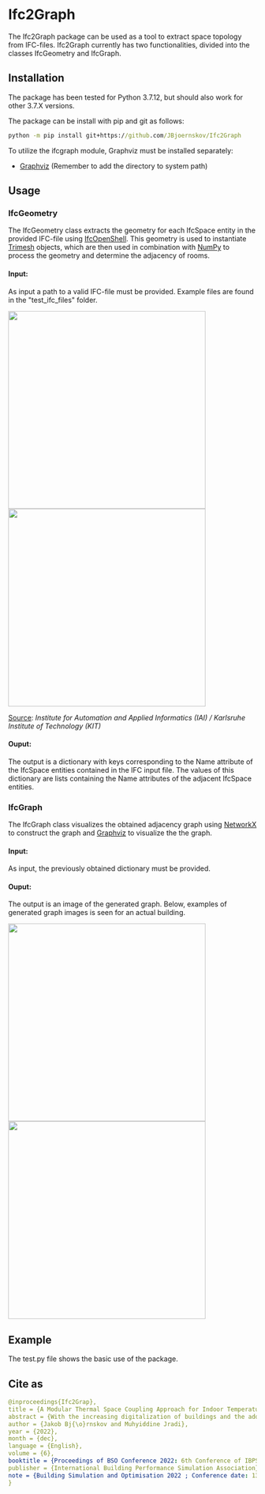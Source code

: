 # Ifc2Graph

The Ifc2Graph package can be used as a tool to extract space topology from IFC-files. 
Ifc2Graph currently has two functionalities, divided into the classes IfcGeometry and IfcGraph.

## Installation

The package has been tested for Python 3.7.12, but should also work for other 3.7.X versions. 

The package can be install with pip and git as follows:
```bat
python -m pip install git+https://github.com/JBjoernskov/Ifc2Graph
```

To utilize the ifcgraph module, Graphviz must be installed separately:
- [Graphviz](https://graphviz.org/download) (Remember to add the directory to system path)


## Usage 


### IfcGeometry
The IfcGeometry class extracts the geometry for each IfcSpace entity in the provided IFC-file using [IfcOpenShell](http://ifcopenshell.org/python). This geometry is used to instantiate [Trimesh](https://trimsh.org) objects, which are then used in combination with [NumPy](https://numpy.org) to process the geometry and determine the adjacency of rooms. 

#### Input:
As input a path to a valid IFC-file must be provided. Example files are found in the "test_ifc_files" folder.

<p float="left">
    <img src="https://user-images.githubusercontent.com/74002963/174432556-3e2abdf3-794f-4a54-a24c-0efa45717420.png" width="400">
    <img src="https://user-images.githubusercontent.com/74002963/174432617-f8bc0f66-387d-45f2-9285-7edd3a0620fc.png" width="400">
</p>

[Source](https://www.ifcwiki.org/index.php?title=KIT_IFC_Examples): 
*Institute for Automation and Applied Informatics (IAI) / Karlsruhe Institute of Technology (KIT)*

#### Ouput:
The output is a dictionary with keys corresponding to the Name attribute of the IfcSpace entities contained in the IFC input file.
The values of this dictionary are lists containing the Name attributes of the adjacent IfcSpace entities.


### IfcGraph
The IfcGraph class visualizes the obtained adjacency graph using [NetworkX](https://networkx.org) to construct the graph and [Graphviz](https://graphviz.org) to visualize the the graph.

#### Input:
As input, the previously obtained dictionary must be provided. 

#### Ouput:
The output is an image of the generated graph.
Below, examples of generated graph images is seen for an actual building. 

<p float="left">
    <img src="https://user-images.githubusercontent.com/74002963/174341376-44a9bcea-aec3-4a21-b186-1f16fc31a294.png" width="400">
    <img src="https://user-images.githubusercontent.com/74002963/174342723-81112bf1-4928-452a-b142-6d8372bd83e8.png" width="400">
</p>



## Example
The test.py file shows the basic use of the package.



## Cite as
```yaml
@inproceedings{Ifc2Grap},
title = {A Modular Thermal Space Coupling Approach for Indoor Temperature Forecasting Using Artificial Neural Networks",
abstract = {With the increasing digitalization of buildings and the adoption of comprehensive sensing and metering networks, the concept of building digital twins is emerging as a key component in future smart and energy-efficient buildings. Such digital twins enable the use of flexible and adaptable data-driven models to provide services such as automated performance monitoring and model-based operational planning in buildings. In this context, accurate indoor temperature models are vital to ensure that the proposed operational strategies are effective, feasible, and do not compromise indoor comfort. In this work, the significance of thermal space coupling for data-driven indoor temperature forecasting is investigated by assessing and comparing the performance of an isolated and coupled Long Short-Term Memory model architecture across 70 spaces in a case study building. To construct the coupled architecture, an open-source tool is developed and presented, which allows the automated extraction of space topology from IFC-files to identify adjacent spaces. The coupled architecture is found to outperform the isolated architecturefor ∼84% of the investigated spaces, with significant improvements under certain operational and climatic conditions. To account for the subset of spaces where the isolated architecture performs better, it is proposed to select between the two architectures accordingly. The demonstrated modularity and embedded adaptability of the proposed model architectures provide a sound basis for implementation in a highly dynamic building Digital Twin environment.},
author = {Jakob Bj{\o}rnskov and Muhyiddine Jradi},
year = {2022},
month = {dec},
language = {English},
volume = {6},
booktitle = {Proceedings of BSO Conference 2022: 6th Conference of IBPSA-England},
publisher = {International Building Performance Simulation Association},
note = {Building Simulation and Optimisation 2022 ; Conference date: 13-12-2022 Through 14-12-2022},
}
```




